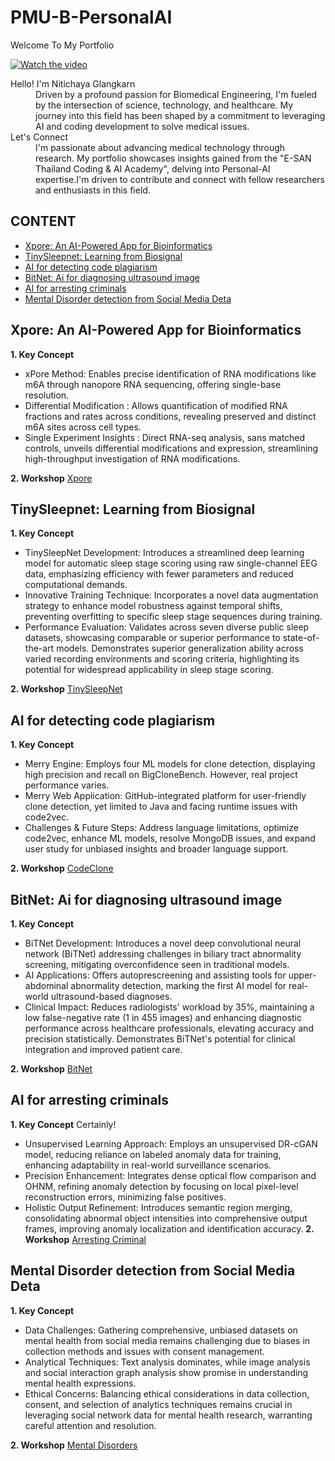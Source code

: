 PMU-B-PersonalAI
======

<dl>

  <dt>Welcome To My Portfolio</dt>
  
  [![Watch the video](http://img.youtube.com/vi/Tz_E95waubs/0.jpg)](https://youtu.be/Tz_E95waubs)
  
  <dt>Hello! I'm Nitichaya Glangkarn </dt>
  <dd> Driven by a profound passion for Biomedical Engineering, I'm fueled by the intersection of science, technology, and healthcare. My journey into this field has been shaped by a commitment to leveraging AI and coding development to solve medical issues.  </dd>

  <dt>Let's Connect </dt>
  <dd>I'm passionate about advancing medical technology through research. My portfolio showcases insights gained from the "E-SAN Thailand Coding & AI Academy", delving into Personal-AI expertise.I'm driven to contribute and connect with fellow researchers and enthusiasts in this field. </dd>


</dl>

## CONTENT
* [Xpore: An AI-Powered App for Bioinformatics](#Xpore)
* [TinySleepnet: Learning from Biosignal](#TinySleepnet)
* [AI for detecting code plagiarism](#CodePlagiarism)
* [BitNet: Ai for diagnosing ultrasound image](#BitNet)
* [AI for arresting criminals](#ArrestingCriminal)
* [Mental Disorder detection from Social Media Deta](#Mentaldetection)

<a name="Xpore"></a>
## Xpore: An AI-Powered App for Bioinformatics
**1. Key Concept**
 * xPore Method: Enables precise identification of RNA modifications like m6A through nanopore RNA sequencing, offering single-base resolution.
 * Differential Modification : Allows quantification of modified RNA fractions and rates across conditions, revealing preserved and distinct m6A sites across cell types.
 * Single Experiment Insights : Direct RNA-seq analysis, sans matched controls, unveils differential modifications and expression, streamlining high-throughput investigation of RNA modifications.
   
**2. Workshop**
[Xpore](https://colab.research.google.com/drive/1CBTsC7H2ni6ksODLj9wclVvXGRBHYANS?usp=sharing)


<a name="TinySleepnet"></a>
## TinySleepnet: Learning from Biosignal
**1. Key Concept**
* TinySleepNet Development: Introduces a streamlined deep learning model for automatic sleep stage scoring using raw single-channel EEG data, emphasizing efficiency with fewer parameters and reduced computational demands.
* Innovative Training Technique: Incorporates a novel data augmentation strategy to enhance model robustness against temporal shifts, preventing overfitting to specific sleep stage sequences during training.
* Performance Evaluation: Validates across seven diverse public sleep datasets, showcasing comparable or superior performance to state-of-the-art models. Demonstrates superior generalization ability across varied recording environments and scoring criteria, highlighting its potential for widespread applicability in sleep stage scoring.

**2. Workshop**
[TinySleepNet](https://colab.research.google.com/drive/1fLNJC3nqTjeBhh5FGKZjav_X2-3jY-D3?usp=sharing)

<a name="CodePlagiarism"></a>
## AI for detecting code plagiarism
**1. Key Concept**
* Merry Engine: Employs four ML models for clone detection, displaying high precision and recall on BigCloneBench. However, real project performance varies.
* Merry Web Application: GitHub-integrated platform for user-friendly clone detection, yet limited to Java and facing runtime issues with code2vec.
* Challenges & Future Steps: Address language limitations, optimize code2vec, enhance ML models, resolve MongoDB issues, and expand user study for unbiased insights and broader language support.

**2. Workshop**
[CodeClone](https://colab.research.google.com/drive/1tE4duSycjHF7PhWVwYP3dnwAt_4aNTUp?usp=sharing)


<a name="BitNet"></a>
## BitNet: Ai for diagnosing ultrasound image
**1. Key Concept**
* BiTNet Development: Introduces a novel deep convolutional neural network (BiTNet) addressing challenges in biliary tract abnormality screening, mitigating overconfidence seen in traditional models.
* AI Applications: Offers autoprescreening and assisting tools for upper-abdominal abnormality detection, marking the first AI model for real-world ultrasound-based diagnoses.
* Clinical Impact: Reduces radiologists' workload by 35%, maintaining a low false-negative rate (1 in 455 images) and enhancing diagnostic performance across healthcare professionals, elevating accuracy and precision statistically. Demonstrates BiTNet's potential for clinical integration and improved patient care.
  
**2. Workshop**
[BitNet](https://colab.research.google.com/drive/1WBI_xPv2axqUdnbG8Orko9CU18LUW7i-?usp=sharing)


<a name="ArrestingCriminal"></a>
## AI for arresting criminals
**1. Key Concept**
Certainly!
* Unsupervised Learning Approach: Employs an unsupervised DR-cGAN model, reducing reliance on labeled anomaly data for training, enhancing adaptability in real-world surveillance scenarios.
* Precision Enhancement: Integrates dense optical flow comparison and OHNM, refining anomaly detection by focusing on local pixel-level reconstruction errors, minimizing false positives.
* Holistic Output Refinement: Introduces semantic region merging, consolidating abnormal object intensities into comprehensive output frames, improving anomaly localization and identification accuracy.
**2. Workshop**
[Arresting Criminal](https://colab.research.google.com/drive/1wElytqkVU769pU_8U3AHVG8iumVBiOKS?usp=sharing)


<a name="Mentaldetection"></a>
## Mental Disorder detection from Social Media Deta
**1. Key Concept**
* Data Challenges: Gathering comprehensive, unbiased datasets on mental health from social media remains challenging due to biases in collection methods and issues with consent management.
* Analytical Techniques: Text analysis dominates, while image analysis and social interaction graph analysis show promise in understanding mental health expressions.
* Ethical Concerns: Balancing ethical considerations in data collection, consent, and selection of analytics techniques remains crucial in leveraging social network data for mental health research, warranting careful attention and resolution.

**2. Workshop**
[Mental Disorders](https://example.com)


